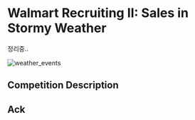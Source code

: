 # Walmart Recruiting II: Sales in Stormy Weather

정리중..

[kaggle link]: https://www.kaggle.com/c/walmart-recruiting-sales-in-stormy-weather

![weather_events](/Users/duyeoungryu/Documents/github/walmart_recruiting2_stormy_weather/img/weather_events.png)

## Competition Description


## Ack

